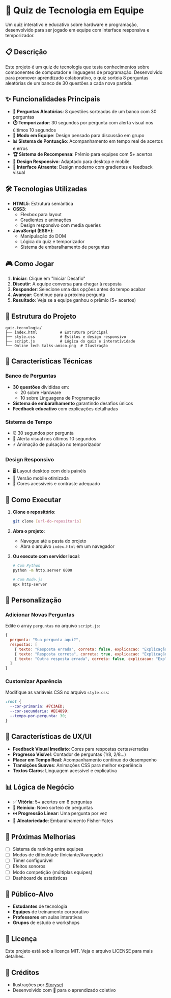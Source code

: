 # 🎯 Quiz de Tecnologia em Equipe

Um quiz interativo e educativo sobre hardware e programação, desenvolvido para ser jogado em equipe com interface responsiva e temporizador.

## 📋 Descrição

Este projeto é um quiz de tecnologia que testa conhecimentos sobre componentes de computador e linguagens de programação. Desenvolvido para promover aprendizado colaborativo, o quiz sorteia 8 perguntas aleatórias de um banco de 30 questões a cada nova partida.

## ✨ Funcionalidades Principais

- **🎲 Perguntas Aleatórias**: 8 questões sorteadas de um banco com 30 perguntas
- **⏱️ Temporizador**: 30 segundos por pergunta com alerta visual nos últimos 10 segundos
- **👥 Modo em Equipe**: Design pensado para discussão em grupo
- **📊 Sistema de Pontuação**: Acompanhamento em tempo real de acertos e erros
- **🏆 Sistema de Recompensa**: Prêmio para equipes com 5+ acertos
- **📱 Design Responsivo**: Adaptado para desktop e mobile
- **🎨 Interface Atraente**: Design moderno com gradientes e feedback visual

## 🛠️ Tecnologias Utilizadas

- **HTML5**: Estrutura semântica
- **CSS3**: 
  - Flexbox para layout
  - Gradientes e animações
  - Design responsivo com media queries
- **JavaScript (ES6+)**:
  - Manipulação do DOM
  - Lógica do quiz e temporizador
  - Sistema de embaralhamento de perguntas

## 🎮 Como Jogar

1. **Iniciar**: Clique em "Iniciar Desafio"
2. **Discutir**: A equipe conversa para chegar à resposta
3. **Responder**: Selecione uma das opções antes do tempo acabar
4. **Avançar**: Continue para a próxima pergunta
5. **Resultado**: Veja se a equipe ganhou o prêmio (5+ acertos)

## 📁 Estrutura do Projeto

```
quiz-tecnologia/
├── index.html          # Estrutura principal
├── style.css           # Estilos e design responsivo
├── script.js           # Lógica do quiz e interatividade
└── Online tech talks-amico.png  # Ilustração
```

## 🎯 Características Técnicas

### Banco de Perguntas
- **30 questões** divididas em:
  - 20 sobre Hardware
  - 10 sobre Linguagens de Programação
- **Sistema de embaralhamento** garantindo desafios únicos
- **Feedback educativo** com explicações detalhadas

### Sistema de Tempo
- ⏰ 30 segundos por pergunta
- 🔴 Alerta visual nos últimos 10 segundos
- ⚡ Animação de pulsação no temporizador

### Design Responsivo
- 🖥️ Layout desktop com dois painéis
- 📱 Versão mobile otimizada
- 🎨 Cores acessíveis e contraste adequado

## 🚀 Como Executar

1. **Clone o repositório**:
   ```bash
   git clone [url-do-repositorio]
   ```

2. **Abra o projeto**:
   - Navegue até a pasta do projeto
   - Abra o arquivo `index.html` em um navegador

3. **Ou execute com servidor local**:
   ```bash
   # Com Python
   python -m http.server 8000
   
   # Com Node.js
   npx http-server
   ```

## 📝 Personalização

### Adicionar Novas Perguntas
Edite o array `perguntas` no arquivo `script.js`:

```javascript
{
  pergunta: "Sua pergunta aqui?",
  respostas: [
    { texto: "Resposta errada", correta: false, explicacao: "Explicação do erro" },
    { texto: "Resposta correta", correta: true, explicacao: "Explicação do acerto" },
    { texto: "Outra resposta errada", correta: false, explicacao: "Explicação do erro" }
  ]
}
```

### Customizar Aparência
Modifique as variáveis CSS no arquivo `style.css`:

```css
:root {
  --cor-primaria: #7C3AED;
  --cor-secundaria: #EC4899;
  --tempo-por-pergunta: 30;
}
```

## 🎨 Características de UX/UI

- **Feedback Visual Imediato**: Cores para respostas certas/erradas
- **Progresso Visível**: Contador de perguntas (1/8, 2/8...)
- **Placar em Tempo Real**: Acompanhamento contínuo do desempenho
- **Transições Suaves**: Animações CSS para melhor experiência
- **Textos Claros**: Linguagem acessível e explicativa

## 📊 Lógica de Negócio

- ✅ **Vitória**: 5+ acertos em 8 perguntas
- 🔄 **Reinício**: Novo sorteio de perguntas
- ⏭️ **Progressão Linear**: Uma pergunta por vez
- 🎲 **Aleatoriedade**: Embaralhamento Fisher-Yates

## 🌟 Próximas Melhorias

- [ ] Sistema de ranking entre equipes
- [ ] Modos de dificuldade (Iniciante/Avançado)
- [ ] Timer configurável
- [ ] Efeitos sonoros
- [ ] Modo competição (múltiplas equipes)
- [ ] Dashboard de estatísticas

## 👥 Público-Alvo

- **Estudantes** de tecnologia
- **Equipes** de treinamento corporativo
- **Professores** em aulas interativas
- **Grupos** de estudo e workshops

## 📄 Licença

Este projeto está sob a licença MIT. Veja o arquivo LICENSE para mais detalhes.

## 🙏 Créditos

- Ilustrações por [Storyset](https://storyset.com/people)
- Desenvolvido com 💜 para o aprendizado coletivo
